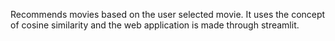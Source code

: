 Recommends movies based on the user selected movie. It uses the concept of cosine similarity and the web application is made through streamlit.
